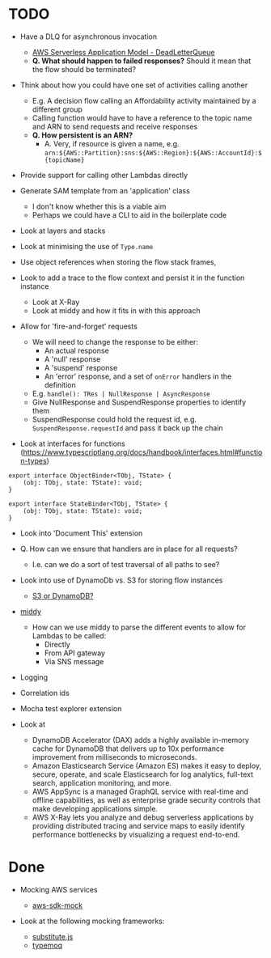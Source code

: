 # TODO

* Have a DLQ for asynchronous invocation
  * [AWS Serverless Application Model - DeadLetterQueue](https://docs.aws.amazon.com/serverless-application-model/latest/developerguide/sam-property-function-deadletterqueue.html)
  * __Q. What should happen to failed responses?__ Should it mean that the flow should be terminated?

* Think about how you could have one set of activities calling another
  * E.g. A decision flow calling an Affordability activity maintained by a different group
  * Calling function would have to have a reference to the topic name and ARN to send requests and receive responses
  * __Q. How persistent is an ARN?__
    * A. Very, if resource is given a name, e.g. `arn:${AWS::Partition}:sns:${AWS::Region}:${AWS::AccountId}:${topicName}`

* Provide support for calling other Lambdas directly

* Generate SAM template from an 'application' class
  * I don't know whether this is a viable aim
  * Perhaps we could have a CLI to aid in the boilerplate code

* Look at layers and stacks

* Look at minimising the use of `Type.name`

* Use object references when storing the flow stack frames, 

* Look to add a trace to the flow context and persist it in the function instance
  * Look at X-Ray
  * Look at middy and how it fits in with this approach

* Allow for 'fire-and-forget' requests
  * We will need to change the response to be either:
    * An actual response
    * A 'null' response
    * A 'suspend' response
    * An 'error' response, and a set of `onError` handlers in the definition
  * E.g. `handle(): TRes | NullResponse | AsyncResponse`
  * Give NullResponse and SuspendResponse properties to identify them
  * SuspendResponse could hold the request id, e.g. `SuspendResponse.requestId` and pass it back up the chain

* Look at interfaces for functions (https://www.typescriptlang.org/docs/handbook/interfaces.html#function-types)
```
export interface ObjectBinder<TObj, TState> {
    (obj: TObj, state: TState): void;
}

export interface StateBinder<TObj, TState> {
    (obj: TObj, state: TState): void;
}
```

* Look into 'Document This' extension
* Q. How can we ensure that handlers are in place for all requests?
  * I.e. can we do a sort of test traversal of all paths to see?

* Look into use of DynamoDb vs. S3 for storing flow instances
  * [S3 or DynamoDB?](https://serverless.pub/s3-or-dynamodb/)

* [middy](https://middy.js.org/)
  * How can we use middy to parse the different events to allow for Lambdas to be called:
    * Directly
    * From API gateway
    * Via SNS message

* Logging

* Correlation ids

* Mocha test explorer extension

* Look at
  * DynamoDB Accelerator (DAX) adds a highly available in-memory cache for DynamoDB that delivers up to 10x performance improvement from milliseconds to microseconds.
  * Amazon Elasticsearch Service (Amazon ES) makes it easy to deploy, secure, operate, and scale Elasticsearch for log analytics, full-text search, application monitoring, and more.
  * AWS AppSync is a managed GraphQL service with real-time and offline capabilities, as well as enterprise grade security controls that make developing applications simple. 
  * AWS X-Ray lets you analyze and debug serverless applications by providing distributed tracing and service maps to easily identify performance bottlenecks by visualizing a request end-to-end. 

# Done

* Mocking AWS services
  * [aws-sdk-mock](https://github.com/dwyl/aws-sdk-mock)

* Look at the following mocking frameworks:
  * [substitute.js](https://github.com/ffMathy/FluffySpoon.JavaScript.Testing.Faking)
  * [typemoq](https://github.com/florinn/typemoq)
